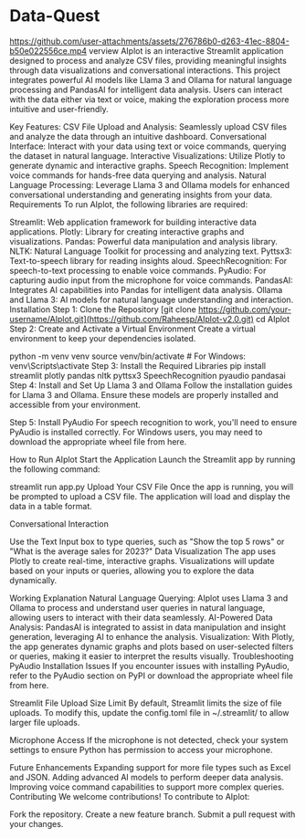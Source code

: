 # Data-Quest
https://github.com/user-attachments/assets/276786b0-d263-41ec-8804-b50e022556ce.mp4
 verview
AIplot is an interactive Streamlit application designed to process and analyze CSV files, providing meaningful insights through data visualizations and conversational interactions. This project integrates powerful AI models like Llama 3 and Ollama for natural language processing and PandasAI for intelligent data analysis. Users can interact with the data either via text or voice, making the exploration process more intuitive and user-friendly.

Key Features:
CSV File Upload and Analysis: Seamlessly upload CSV files and analyze the data through an intuitive dashboard.
Conversational Interface: Interact with your data using text or voice commands, querying the dataset in natural language.
Interactive Visualizations: Utilize Plotly to generate dynamic and interactive graphs.
Speech Recognition: Implement voice commands for hands-free data querying and analysis.
Natural Language Processing: Leverage Llama 3 and Ollama models for enhanced conversational understanding and generating insights from your data.
Requirements
To run AIplot, the following libraries are required:

Streamlit: Web application framework for building interactive data applications.
Plotly: Library for creating interactive graphs and visualizations.
Pandas: Powerful data manipulation and analysis library.
NLTK: Natural Language Toolkit for processing and analyzing text.
Pyttsx3: Text-to-speech library for reading insights aloud.
SpeechRecognition: For speech-to-text processing to enable voice commands.
PyAudio: For capturing audio input from the microphone for voice commands.
PandasAI: Integrates AI capabilities into Pandas for intelligent data analysis.
Ollama and Llama 3: AI models for natural language understanding and interaction.
Installation
Step 1: Clone the Repository
[git clone https://github.com/your-username/AIplot.git](https://github.com/Raheesp/AIplot-v2.0.git)
cd AIplot
Step 2: Create and Activate a Virtual Environment
Create a virtual environment to keep your dependencies isolated.

python -m venv venv
source venv/bin/activate  # For Windows: venv\Scripts\activate
Step 3: Install the Required Libraries
pip install streamlit plotly pandas nltk pyttsx3 SpeechRecognition pyaudio pandasai
Step 4: Install and Set Up Llama 3 and Ollama
Follow the installation guides for Llama 3 and Ollama. Ensure these models are properly installed and accessible from your environment.

Step 5: Install PyAudio
For speech recognition to work, you'll need to ensure PyAudio is installed correctly. For Windows users, you may need to download the appropriate wheel file from here.

How to Run AIplot
Start the Application
Launch the Streamlit app by running the following command:

streamlit run app.py
Upload Your CSV File
Once the app is running, you will be prompted to upload a CSV file. The application will load and display the data in a table format.

Conversational Interaction

Use the Text Input box to type queries, such as "Show the top 5 rows" or "What is the average sales for 2023?"
Data Visualization
The app uses Plotly to create real-time, interactive graphs. Visualizations will update based on your inputs or queries, allowing you to explore the data dynamically.

Working Explanation
Natural Language Querying: AIplot uses Llama 3 and Ollama to process and understand user queries in natural language, allowing users to interact with their data seamlessly.
AI-Powered Data Analysis: PandasAI is integrated to assist in data manipulation and insight generation, leveraging AI to enhance the analysis.
Visualization: With Plotly, the app generates dynamic graphs and plots based on user-selected filters or queries, making it easier to interpret the results visually.
Troubleshooting
PyAudio Installation Issues
If you encounter issues with installing PyAudio, refer to the PyAudio section on PyPI or download the appropriate wheel file from here.

Streamlit File Upload Size Limit
By default, Streamlit limits the size of file uploads. To modify this, update the config.toml file in ~/.streamlit/ to allow larger file uploads.

Microphone Access
If the microphone is not detected, check your system settings to ensure Python has permission to access your microphone.

Future Enhancements
Expanding support for more file types such as Excel and JSON.
Adding advanced AI models to perform deeper data analysis.
Improving voice command capabilities to support more complex queries.
Contributing
We welcome contributions! To contribute to AIplot:

Fork the repository.
Create a new feature branch.
Submit a pull request with your changes.
